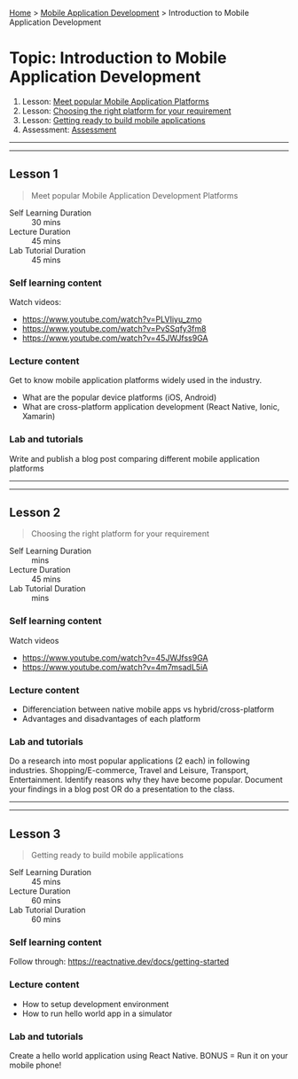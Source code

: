 [Home](../README.md) > [Mobile Application Development](./README.md) > Introduction to Mobile Application Development

# Topic: Introduction to Mobile Application Development

1. Lesson: [Meet popular Mobile Application Platforms](#lesson-1)
2. Lesson: [Choosing the right platform for your requirement](#lesson-2)
3. Lesson: [Getting ready to build mobile applications](#lesson-3)
4. Assessment: [Assessment](#assessment-1)

---

---

## Lesson 1

> Meet popular Mobile Application Development Platforms

<dl>
<dt>Self Learning Duration</dt>
<dd>30 mins</dd>
<dt>Lecture Duration</dt>
<dd>45 mins</dd>
<dt>Lab Tutorial Duration</dt>
<dd>45 mins</dd>
</dl>

### Self learning content

Watch videos:
- https://www.youtube.com/watch?v=PLVIiyu_zmo
- https://www.youtube.com/watch?v=PvSSqfy3fm8
- https://www.youtube.com/watch?v=45JWJfss9GA 


### Lecture content

Get to know mobile application platforms widely used in the industry.
- What are the popular device platforms (iOS, Android)
- What are cross-platform application development (React Native, Ionic, Xamarin)

### Lab and tutorials

Write and publish a blog post comparing different mobile application platforms

---

---

## Lesson 2

> Choosing the right platform for your requirement

<dl>
<dt>Self Learning Duration</dt>
<dd> mins</dd>
<dt>Lecture Duration</dt>
<dd>45 mins</dd>
<dt>Lab Tutorial Duration</dt>
<dd> mins</dd>
</dl>

### Self learning content

Watch videos
- https://www.youtube.com/watch?v=45JWJfss9GA
- https://www.youtube.com/watch?v=4m7msadL5iA

### Lecture content

- Differenciation between native mobile apps vs hybrid/cross-platform
- Advantages and disadvantages of each platform

### Lab and tutorials

Do a research into most popular applications (2 each) in following industries. Shopping/E-commerce, Travel and Leisure, Transport, Entertainment. Identify reasons why they have become popular. Document your findings in a blog post OR do a presentation to the class.

---

---


## Lesson 3

> Getting ready to build mobile applications

<dl>
<dt>Self Learning Duration</dt>
<dd>45 mins</dd>
<dt>Lecture Duration</dt>
<dd>60 mins</dd>
<dt>Lab Tutorial Duration</dt>
<dd>60 mins</dd>
</dl>

### Self learning content

Follow through: https://reactnative.dev/docs/getting-started

### Lecture content

- How to setup development environment
- How to run hello world app in a simulator

### Lab and tutorials

Create a hello world application using React Native. BONUS = Run it on your mobile phone!
